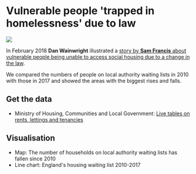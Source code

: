 # Vulnerable people 'trapped in homelessness' due to law

![](https://ichef.bbci.co.uk/news/624/cpsprodpb/1726F/production/_99913849_chart-housingwaitinglist-xikk5-nc.png)

In February 2018 **Dan Wainwright** illustrated a [story by **Sam Francis** about vulnerable people being unable to access social housing due to a change in the law](http://www.bbc.co.uk/news/uk-england-42919703).

We compared the numbers of people on local authority waiting lists in 2010 with those in 2017 and showed the areas with the biggest rises and falls.

## Get the data

* Ministry of Housing, Communities and Local Government: [Live tables on rents, lettings and tenancies](https://www.gov.uk/government/statistical-data-sets/live-tables-on-rents-lettings-and-tenancies)

## Visualisation

* Map: The number of households on local authority waiting lists has fallen since 2010
* Line chart: England's housing waiting list 2010-2017

